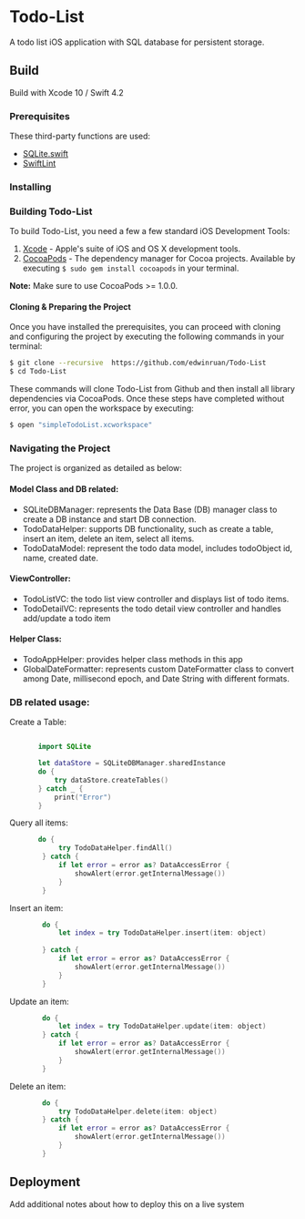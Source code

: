 # Todo-List

A todo list iOS application with SQL database for persistent storage.

## Build
Build with Xcode 10 / Swift 4.2


### Prerequisites

These third-party functions are used:

* [SQLite.swift](https://github.com/stephencelis/SQLite.swift/blob/master/Documentation/Index.md#updating-rows)
* [SwiftLint](https://github.com/realm/SwiftLint)

### Installing

### Building Todo-List

To build Todo-List, you need a few a few standard iOS Development Tools:

1. [Xcode](https://developer.apple.com/xcode/) - Apple's suite of iOS and OS X development tools. 
2. [CocoaPods](http://cocoapods.org/) - The dependency manager for Cocoa projects.  Available by executing `$ sudo gem install cocoapods` in your terminal.

**Note:** Make sure to use CocoaPods >= 1.0.0.

#### Cloning & Preparing the Project

Once you have installed the prerequisites, you can proceed with cloning and configuring the project by executing the following commands in your terminal:

```sh
$ git clone --recursive  https://github.com/edwinruan/Todo-List
$ cd Todo-List
```

These commands will clone Todo-List from Github and then install all library dependencies via CocoaPods. Once these steps have completed without error, you can open the workspace by executing:

```sh
$ open "simpleTodoList.xcworkspace"
```
### Navigating the Project

The project is organized as detailed as below:

#### Model Class and DB related:
* SQLiteDBManager:  represents the Data Base (DB) manager class to create a DB instance and start DB connection.
* TodoDataHelper:  supports DB functionality, such as create a table, insert an item, delete an item, select all items.
* TodoDataModel: represent the todo data model, includes todoObject id, name, created date.

#### ViewController:
* TodoListVC: the todo list view controller and displays list of todo items.
* TodoDetailVC: represents the todo detail view controller and handles add/update a todo item

#### Helper Class:
* TodoAppHelper: provides helper class methods in this app
* GlobalDateFormatter: represents custom DateFormatter class to convert among Date, millisecond epoch, and  Date String with different formats.


### DB related usage:
Create a Table:

```swift

       import SQLite

       let dataStore = SQLiteDBManager.sharedInstance
       do {
           try dataStore.createTables()
       } catch _ {
           print("Error")
       }

```

Query all items:
```swift
       do {
            try TodoDataHelper.findAll()
        } catch {
            if let error = error as? DataAccessError {
                showAlert(error.getInternalMessage())
            }
        }

```

Insert an item:
```swift
        do {
            let index = try TodoDataHelper.insert(item: object)
            
        } catch {
            if let error = error as? DataAccessError {
                showAlert(error.getInternalMessage())
            }
        }
```

Update an item:
```swift
        do {
            let index = try TodoDataHelper.update(item: object)
        } catch {
            if let error = error as? DataAccessError {
                showAlert(error.getInternalMessage())
            }
        }
```

Delete an item:
```swift
        do {
            try TodoDataHelper.delete(item: object)
        } catch {
            if let error = error as? DataAccessError {
                showAlert(error.getInternalMessage())
            }
        }
```
## Deployment

Add additional notes about how to deploy this on a live system


